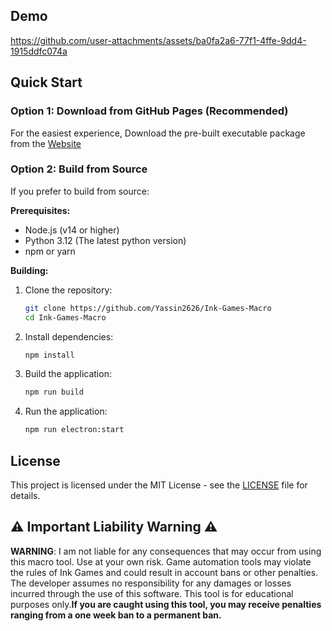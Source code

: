 ## Demo


https://github.com/user-attachments/assets/ba0fa2a6-77f1-4ffe-9dd4-1915ddfc074a



## Quick Start

### Option 1: Download from GitHub Pages (Recommended)

For the easiest experience, Download the pre-built executable package from the [Website](https://Yassin2626.github.io/Ink-Games-Macro/)

### Option 2: Build from Source

If you prefer to build from source:

**Prerequisites:**
- Node.js (v14 or higher)
- Python 3.12 (The latest python version)
- npm or yarn

**Building:**
1. Clone the repository:
   ```bash
   git clone https://github.com/Yassin2626/Ink-Games-Macro
   cd Ink-Games-Macro
   ```
2. Install dependencies:
   ```bash
   npm install
   ```
3. Build the application:
   ```bash
   npm run build
   ```
4. Run the application:
   ```bash
   npm run electron:start
   ```

## License

This project is licensed under the MIT License - see the [LICENSE](LICENSE) file for details.

## ⚠️ Important Liability Warning ⚠️

**WARNING**: I am not liable for any consequences that may occur from using this macro tool. Use at your own risk. Game automation tools may violate the rules of Ink Games and could result in account bans or other penalties. The developer assumes no responsibility for any damages or losses incurred through the use of this software.
This tool is for educational purposes only.**If you are caught using this tool, you may receive penalties ranging from a one week ban to a permanent ban.**
